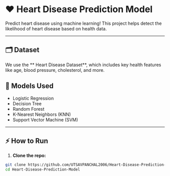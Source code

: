# ❤️ Heart Disease Prediction Model

Predict heart disease using machine learning! This project helps detect the likelihood of heart disease based on health data.

---

## 🗂️ Dataset
We use the ** Heart Disease Dataset**, which includes key health features like age, blood pressure, cholesterol, and more.

## 🧠 Models Used
- Logistic Regression  
- Decision Tree  
- Random Forest  
- K-Nearest Neighbors (KNN)  
- Support Vector Machine (SVM)  

---

## ⚡ How to Run

1. **Clone the repo:**
```bash
git clone https://github.com/UTSAVPANCHAL2006/Heart-Disease-Prediction-Model.git
cd Heart-Disease-Prediction-Model

